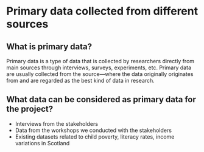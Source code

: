 # Primary data collected from different sources

## What is primary data?
Primary data is a type of data that is collected by researchers directly from main sources through interviews, surveys, experiments, etc. Primary data are usually collected from the source—where the data originally originates from and are regarded as the best kind of data in research.

## What data can be considered as primary data for the project?
- Interviews from the stakeholders
- Data from the workshops we conducted with the stakeholders
- Existing datasets related to child poverty, literacy rates, income variations in Scotland

